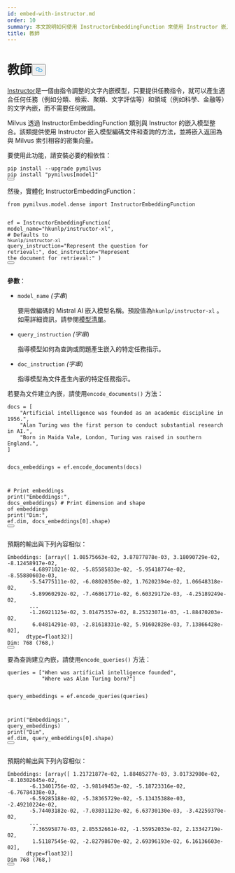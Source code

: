 ```yaml
---
id: embed-with-instructor.md
order: 10
summary: 本文說明如何使用 InstructorEmbeddingFunction 來使用 Instructor 嵌入模型編碼文件和查詢。
title: 教師
---
```

<h1 id="Instructor" class="common-anchor-header">教師<button data-href="#Instructor" class="anchor-icon" translate="no">
      <svg translate="no"
        aria-hidden="true"
        focusable="false"
        height="20"
        version="1.1"
        viewBox="0 0 16 16"
        width="16"
      >
        <path
          fill="#0092E4"
          fill-rule="evenodd"
          d="M4 9h1v1H4c-1.5 0-3-1.69-3-3.5S2.55 3 4 3h4c1.45 0 3 1.69 3 3.5 0 1.41-.91 2.72-2 3.25V8.59c.58-.45 1-1.27 1-2.09C10 5.22 8.98 4 8 4H4c-.98 0-2 1.22-2 2.5S3 9 4 9zm9-3h-1v1h1c1 0 2 1.22 2 2.5S13.98 12 13 12H9c-.98 0-2-1.22-2-2.5 0-.83.42-1.64 1-2.09V6.25c-1.09.53-2 1.84-2 3.25C6 11.31 7.55 13 9 13h4c1.45 0 3-1.69 3-3.5S14.5 6 13 6z"
        ></path>
      </svg>
    </button></h1><p><a href="https://instructor-embedding.github.io/">Instructor</a>是一個由指令調整的文字內嵌模型，只要提供任務指令，就可以產生適合任何任務（例如分類、檢索、聚類、文字評估等）和領域（例如科學、金融等）的文字內嵌，而不需要任何微調。</p>
<p>Milvus 透過 InstructorEmbeddingFunction 類別與 Instructor 的嵌入模型整合。該類提供使用 Instructor 嵌入模型編碼文件和查詢的方法，並將嵌入返回為與 Milvus 索引相容的密集向量。</p>
<p>要使用此功能，請安裝必要的相依性：</p>
<pre><code translate="no" class="language-python">pip install --upgrade pymilvus
pip install <span class="hljs-string">&quot;pymilvus[model]&quot;</span>
<button class="copy-code-btn"></button></code></pre>
<p>然後，實體化 InstructorEmbeddingFunction：</p>
<pre><code translate="no" class="language-python"><span class="hljs-keyword">from</span> pymilvus.model.dense <span class="hljs-keyword">import</span> InstructorEmbeddingFunction

ef = InstructorEmbeddingFunction(
    model_name=<span class="hljs-string">&quot;hkunlp/instructor-xl&quot;</span>, <span class="hljs-comment"># Defaults to `hkunlp/instructor-xl`</span>
    query_instruction=<span class="hljs-string">&quot;Represent the question for retrieval:&quot;</span>,
    doc_instruction=<span class="hljs-string">&quot;Represent the document for retrieval:&quot;</span>
)
<button class="copy-code-btn"></button></code></pre>
<p><strong>參數</strong>：</p>
<ul>
<li><p><code translate="no">model_name</code> <em>(字串</em>)</p>
<p>要用做編碼的 Mistral AI 嵌入模型名稱。預設值為<code translate="no">hkunlp/instructor-xl</code> 。如需詳細資訊，請參閱<a href="https://github.com/xlang-ai/instructor-embedding?tab=readme-ov-file#model-list">模型清單</a>。</p></li>
<li><p><code translate="no">query_instruction</code> <em>(字串</em>)</p>
<p>指導模型如何為查詢或問題產生嵌入的特定任務指示。</p></li>
<li><p><code translate="no">doc_instruction</code> <em>(字串</em>)</p>
<p>指導模型為文件產生內嵌的特定任務指示。</p></li>
</ul>
<p>若要為文件建立內嵌，請使用<code translate="no">encode_documents()</code> 方法：</p>
<pre><code translate="no" class="language-python">docs = [
    <span class="hljs-string">&quot;Artificial intelligence was founded as an academic discipline in 1956.&quot;</span>,
    <span class="hljs-string">&quot;Alan Turing was the first person to conduct substantial research in AI.&quot;</span>,
    <span class="hljs-string">&quot;Born in Maida Vale, London, Turing was raised in southern England.&quot;</span>,
]

docs_embeddings = ef.encode_documents(docs)

<span class="hljs-comment"># Print embeddings</span>
<span class="hljs-built_in">print</span>(<span class="hljs-string">&quot;Embeddings:&quot;</span>, docs_embeddings)
<span class="hljs-comment"># Print dimension and shape of embeddings</span>
<span class="hljs-built_in">print</span>(<span class="hljs-string">&quot;Dim:&quot;</span>, ef.dim, docs_embeddings[<span class="hljs-number">0</span>].shape)
<button class="copy-code-btn"></button></code></pre>
<p>預期的輸出與下列內容相似：</p>
<pre><code translate="no" class="language-python">Embeddings: [array([ <span class="hljs-number">1.08575663e-02</span>, <span class="hljs-number">3.87877878e-03</span>, <span class="hljs-number">3.18090729e-02</span>, -<span class="hljs-number">8.12458917e-02</span>,
       -<span class="hljs-number">4.68971021e-02</span>, -<span class="hljs-number">5.85585833e-02</span>, -<span class="hljs-number">5.95418774e-02</span>, -<span class="hljs-number">8.55880603e-03</span>,
       -<span class="hljs-number">5.54775111e-02</span>, -<span class="hljs-number">6.08020350e-02</span>, <span class="hljs-number">1.76202394e-02</span>, <span class="hljs-number">1.06648318e-02</span>,
       -<span class="hljs-number">5.89960292e-02</span>, -<span class="hljs-number">7.46861771e-02</span>, <span class="hljs-number">6.60329172e-03</span>, -<span class="hljs-number">4.25189249e-02</span>,
       ...
       -<span class="hljs-number">1.26921125e-02</span>, <span class="hljs-number">3.01475357e-02</span>, <span class="hljs-number">8.25323071e-03</span>, -<span class="hljs-number">1.88470203e-02</span>,
        <span class="hljs-number">6.04814291e-03</span>, -<span class="hljs-number">2.81618331e-02</span>, <span class="hljs-number">5.91602828e-03</span>, <span class="hljs-number">7.13866428e-02</span>],
      dtype=float32)]
Dim: <span class="hljs-number">768</span> (<span class="hljs-number">768</span>,)
<button class="copy-code-btn"></button></code></pre>
<p>要為查詢建立內嵌，請使用<code translate="no">encode_queries()</code> 方法：</p>
<pre><code translate="no" class="language-python">queries = [<span class="hljs-string">&quot;When was artificial intelligence founded&quot;</span>,
           <span class="hljs-string">&quot;Where was Alan Turing born?&quot;</span>]

query_embeddings = ef.encode_queries(queries)

<span class="hljs-built_in">print</span>(<span class="hljs-string">&quot;Embeddings:&quot;</span>, query_embeddings)
<span class="hljs-built_in">print</span>(<span class="hljs-string">&quot;Dim&quot;</span>, ef.dim, query_embeddings[<span class="hljs-number">0</span>].shape)
<button class="copy-code-btn"></button></code></pre>
<p>預期的輸出與下列內容相似：</p>
<pre><code translate="no" class="language-python">Embeddings: [array([ <span class="hljs-number">1.21721877e-02</span>, <span class="hljs-number">1.88485277e-03</span>, <span class="hljs-number">3.01732980e-02</span>, -<span class="hljs-number">8.10302645e-02</span>,
       -<span class="hljs-number">6.13401756e-02</span>, -<span class="hljs-number">3.98149453e-02</span>, -<span class="hljs-number">5.18723316e-02</span>, -<span class="hljs-number">6.76784338e-03</span>,
       -<span class="hljs-number">6.59285188e-02</span>, -<span class="hljs-number">5.38365729e-02</span>, -<span class="hljs-number">5.13435388e-03</span>, -<span class="hljs-number">2.49210224e-02</span>,
       -<span class="hljs-number">5.74403182e-02</span>, -<span class="hljs-number">7.03031123e-02</span>, <span class="hljs-number">6.63730130e-03</span>, -<span class="hljs-number">3.42259370e-02</span>,
       ...
        <span class="hljs-number">7.36595877e-03</span>, <span class="hljs-number">2.85532661e-02</span>, -<span class="hljs-number">1.55952033e-02</span>, <span class="hljs-number">2.13342719e-02</span>,
        <span class="hljs-number">1.51187545e-02</span>, -<span class="hljs-number">2.82798670e-02</span>, <span class="hljs-number">2.69396193e-02</span>, <span class="hljs-number">6.16136603e-02</span>],
      dtype=float32)]
Dim <span class="hljs-number">768</span> (<span class="hljs-number">768</span>,)
<button class="copy-code-btn"></button></code></pre>
